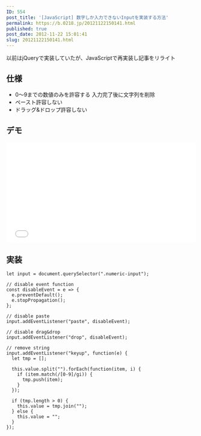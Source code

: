 ```yaml
---
ID: 554
post_title: '[JavaScript] 数字しか入力できないInputを実装する方法'
permalink: https://b.0218.jp/20121122150141.html
published: true
post_date: 2012-11-22 15:01:41
slug: 20121122150141.html
---
```

<div class="c-alert is-info">以前はjQueryで実装していたが、JavaScriptで再実装し記事をリライト</div>

<!--more-->

<h2>仕様</h2>

<ul>
<li>0〜9までの数値のみを許容する
入力完了後に文字列を削除</li>
<li>ペースト許容しない</li>
<li>ドラッグ&amp;ドロップ許容しない</li>
</ul>

<h2>デモ</h2>

<iframe height='265' scrolling='no' title='Input that only accepts numbers' src='//codepen.io/hiro0218/embed/ZMQJrV/?height=265&theme-id=light&default-tab=result&embed-version=2' frameborder='no' allowtransparency='true' allowfullscreen='true' style='width: 100%;'>See the Pen <a href='https://codepen.io/hiro0218/pen/ZMQJrV/'>Input that only accepts numbers</a> by hiro (<a href='https://codepen.io/hiro0218'>@hiro0218</a>) on <a href='https://codepen.io'>CodePen</a>.
</iframe>

<h2>実装</h2>

<pre><code class="language-js">let input = document.querySelector(".numeric-input");

// disable event function
const disableEvent = e =&gt; {
  e.preventDefault();
  e.stopPropagation();
};

// disable paste
input.addEventListener("paste", disableEvent);

// disable drag&amp;drop
input.addEventListener("drop", disableEvent);

// remove string
input.addEventListener("keyup", function(e) {
  let tmp = [];

  this.value.split("").forEach(function(item, i) {
    if (item.match(/[0-9]/gi)) {
      tmp.push(item);
    }
  });

  if (tmp.length &gt; 0) {
    this.value = tmp.join("");
  } else {
    this.value = "";
  }
});
</code></pre>